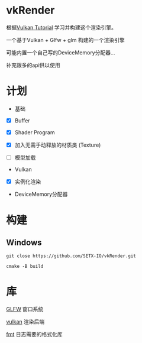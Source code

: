 # vkRender

根据[Vulkan Tutorial](https://docs.vulkan.net.cn/tutorial/latest/00_Introduction.html) 学习并构建这个渲染引擎。

一个基于Vulkan + Glfw + glm 构建的一个渲染引擎


可能内置一个自己写的DeviceMemory分配器...


补充跟多的api供以使用

# 计划
- 基础
- [x] Buffer
- [x] Shader Program
- [x] 加入无需手动释放的材质类 (Texture)
- [ ] 模型加载


- Vulkan
- [x] 实例化渲染


- DeviceMemory分配器


# 构建
## Windows
```
git close https://github.com/SETX-IO/vkRender.git

cmake -B build
```

# 库
[GLFW](https://github.com/glfw/glfw) 窗口系统


[vulkan](https://www.vulkan.org/) 渲染后端


[fmt](https://github.com/fmtlib/fmt/tree/5860688d7e5dac0f52d4ac13ff859ca04e05f0ce) 日志需要的格式化库